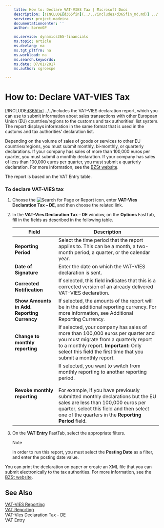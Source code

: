 ```yaml
---
    title: How to: Declare VAT-VIES Tax | Microsoft Docs
    description: [!INCLUDE[d365fin](../../includes/d365fin_md.md)] ../../includes the VAT-VIES declaration report, which you can use to submit information about sales transactions with other European Union (EU) countries/regions to the customs and tax authorities' list system. The report displays information in the same format that is used in the customs and tax authorities' declaration list.
    services: project-madeira
    documentationcenter: ''
    author: SorenGP

    ms.service: dynamics365-financials
    ms.topic: article
    ms.devlang: na
    ms.tgt_pltfrm: na
    ms.workload: na
    ms.search.keywords:
    ms.date: 07/01/2017
    ms.author: sgroespe

---
```

# How to: Declare VAT-VIES Tax
[!INCLUDE[d365fin](../../includes/d365fin_md.md)] ../../includes the VAT-VIES declaration report, which you can use to submit information about sales transactions with other European Union (EU) countries/regions to the customs and tax authorities' list system. The report displays information in the same format that is used in the customs and tax authorities' declaration list.  
  
 Depending on the volume of sales of goods or services to other EU countries/regions, you must submit monthly, bi-monthly, or quarterly declarations. If your company has sales of more than 100,000 euros per quarter, you must submit a monthly declaration. If your company has sales of less than 100,000 euros per quarter, you must submit a quarterly declaration. For more information, see the [BZSt website](http://go.microsoft.com/fwlink/?LinkId=204368).  
  
 The report is based on the VAT Entry table.  
  
### To declare VAT-VIES tax  
  
1.  Choose the ![Search for Page or Report](media/ui-search/search_small.png "Search for Page or Report icon") icon, enter **VAT-Vies Declaration Tax – DE**, and then choose the related link.  
  
2.  In the **VAT-Vies Declaration Tax – DE** window, on the **Options** FastTab, fill in the fields as described in the following table.  
  
    |Field|Description|  
    |---------------------------------|---------------------------------------|  
    |**Reporting Period**|Select the time period that the report applies to. This can be a month, a two-month period, a quarter, or the calendar year.|  
    |**Date of Signature**|Enter the date on which the VAT-VIES declaration is sent.|  
    |**Corrected Notification**|If selected, this field indicates that this is a corrected version of an already delivered VAT-VIES declaration.|  
    |**Show Amounts in Add. Reporting Currency**|If selected, the amounts of the report will be in the additional reporting currency. For more information, see Additional Reporting Currency.|  
    |**Change to monthly reporting**|If selected, your company has sales of more than 100,000 euros per quarter and you must migrate from a quarterly report to a monthly report. **Important:**  Only select this field the first time that you submit a monthly report.|  
    |**Revoke monthly reporting**|If selected, you want to switch from monthly reporting to another reporting period.<br /><br /> For example, if you have previously submitted monthly declarations but the EU sales are less than 100,000 euros per quarter, select this field and then select one of the quarters in the **Reporting Period** field.|  
  
3.  On the **VAT Entry** FastTab, select the appropriate filters.  
  
    > [!NOTE]  
    >  In order to run this report, you must select the **Posting Date** as a filter, and enter the posting date value.  
  
 You can print the declaration on paper or create an XML file that you can submit electronically to the tax authorities. For more information, see the [BZSt website](http://go.microsoft.com/fwlink/?LinkId=204368).  
  
## See Also  
 [VAT-VIES Reporting](vat-vies-reporting.md)   
 [VAT Reporting](vat-reporting.md)   
 VAT-Vies Declaration Tax - DE   
 VAT Entry